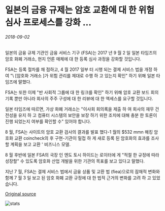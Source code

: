 # 일본의 금융 규제는 암호 교환에 대 한 위험 심사 프로세스를 강화 ...

###### 2018-09-02

일본의 금융 규제 기관인 금융 서비스 기구 (FSA)는 2017 년 9 월 2 일 일본 타임즈의 암호 화폐 거래소, 현지 언론 매체에 대 한 등록 심사 과정을 강화할 것입니다.

FSA는 등록 절차를 채 점하고, 4 월 2017 일부 터 시행 되는 결제 서비스 법을 개정 하 여 "\ [암호화 거래소 \]가 위험 관리를 제대로 수행 하 고 있는지 확인" 하기 위해 일본 타임즈에 말했다.

FSA는 또한 이제 "반 사회적 그룹에 대 한 링크를 확인" 하기 위해 암호 교환 보드 회의 기록 뿐만 아니라 회사의 주주 구성에 대 한 리뷰에 대 한 액세스를 요구할 것입니다.

일본 타임즈에 따르면, 가상 화폐 거래소는 "이사회 회의록을 제출 하 여 회사의 재무 건전성을 유지 하 고 컴퓨터 시스템의 보안을 보장 하기 위한 조치에 대해 충분 한 토론이 진행 되었는지 여부를 확인할 수" 있어야 합니다.

8 월, FSA는 사이트의 암호 교환 검사의 결과를 발표 했다-1 월의 $532 mmn 해킹 암호화 교환 coincheck의 후 구현-기관이 밀접 하 게 새로 등록 된 암호화의 효과를 조사할 계획을 보고 교환 ' 비즈니스 모델.

8 월 후반에 일본 FSA의 국장 인 엔도 토시 하이드는 로이터에 게 "적절 한 규정에 따라 성장할" 수 있도록 암호화 산업 개발을 위한 기관의 목표를 보고 있다고 말했다.

지난 7 월, FSA는 결제 서비스 법에서 금융 상품 및 교환 법 (fiea)으로의 잠재적 변화와 함께 7 월 3 일 보고 된 암호 화폐 교환 규정에 대 한 법적 근거의 변화를 고려 하 고 있었습니다.

[Original source](https://cointelegraph.com/news/japans-financial-regulator-enhances-risk-screening-process-for-crypto-exchanges)

![stats](https://c.statcounter.com/11760860/0/a89fa40b/1/ "stats")